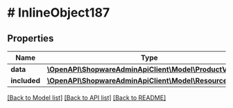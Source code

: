 # # InlineObject187

## Properties

Name | Type | Description | Notes
------------ | ------------- | ------------- | -------------
**data** | [**\OpenAPI\ShopwareAdminApiClient\Model\ProductVisibility**](ProductVisibility.md) |  | [optional]
**included** | [**\OpenAPI\ShopwareAdminApiClient\Model\Resource[]**](Resource.md) |  | [optional]

[[Back to Model list]](../../README.md#models) [[Back to API list]](../../README.md#endpoints) [[Back to README]](../../README.md)

